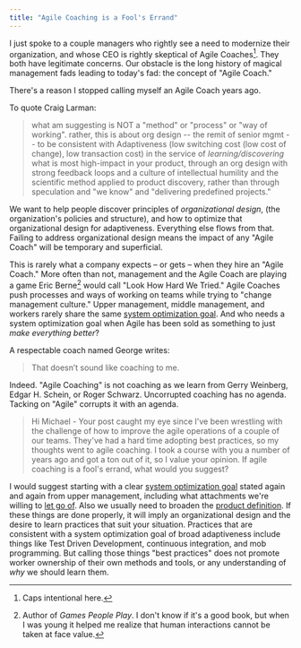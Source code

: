 ```yaml
---
title: "Agile Coaching is a Fool's Errand"
---
```

I just spoke to a couple managers who rightly see a need to modernize their organization, and whose CEO is rightly skeptical of Agile Coaches[^1].  They both have legitimate concerns. 
Our obstacle is the long history of magical management fads leading to today's fad: the concept of "Agile Coach."

There's a reason I stopped calling myself an Agile Coach years ago.  

To quote Craig Larman:
> what am suggesting is NOT a "method" or "process" or "way of working". 
> rather, this is about org design -- the remit of senior mgmt -- to be consistent with Adaptiveness 
> (low switching cost (low cost of change), low transaction cost) in the service of *learning/discovering* 
> what is most high-impact in your product, 
> through an org design with strong feedback loops and a culture of intellectual humility and the scientific method 
> applied to product discovery, rather than through speculation and "we know" and "delivering predefined projects."

We want to help people discover principles of *organizational design*,
(the organization's policies and structure), and how to optimize that organizational design 
for adaptiveness.  Everything else flows from that.  Failing to address organizational design
means the impact of any "Agile Coach" will be temporary and superficial.

This is rarely what a company expects – or gets –
when they hire an "Agile Coach."  More often than not, management and the Agile Coach are playing a game 
Eric Berne[^2] would call "Look How Hard We Tried."  Agile Coaches push processes and ways of working on 
teams while trying to "change management culture."  Upper management, middle management, and workers rarely share
the same [system optimization goal](/you-wont-change-your-organization-without-an-optimization-goal).  And who needs
a system optimization goal when Agile has been sold as something to just _make everything better_?

A respectable coach named George writes:
> That doesn’t sound like coaching to me.  

Indeed. "Agile Coaching" is not coaching as we learn from Gerry Weinberg, Edgar H. Schein, or Roger Schwarz.
Uncorrupted coaching has no agenda.  Tacking on "Agile" corrupts it with an agenda.

> Hi Michael - Your post caught my eye since I've been wrestling with the challenge of how to improve the agile operations of a couple of our teams. They've had a hard time adopting best practices, so my thoughts went to agile coaching. I took a course with you a number of years ago and got a ton out of it, so I value your opinion. If agile coaching is a fool's errand, what would you suggest?

I would suggest starting with a clear [system optimization goal](/you-wont-change-your-organization-without-an-optimization-goal) 
stated again and again from upper management, including what attachments we're willing to [let go of](/local-optimization-bias).  Also we usually need to broaden the [product definition](/https://less.works/less/framework/product).  If these things are done 
properly, it will imply an organizational design and the desire to learn practices that suit your situation.  Practices that
are consistent with a system optimization goal of broad adaptiveness include things like Test Driven Development, 
continuous integration, and mob programming. But calling those things "best practices" does not promote worker ownership of their 
own methods and tools, or any understanding of *why* we should learn them.

[^1]: Caps intentional here.
[^2]: Author of _Games People Play_. I don't know if it's a good book, but when I was young it helped me realize that human interactions cannot be taken at face value.
